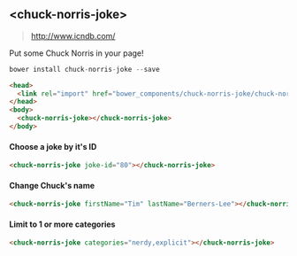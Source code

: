 ## &lt;chuck-norris-joke&gt;
> http://www.icndb.com/

Put some Chuck Norris in your page!

```js
bower install chuck-norris-joke --save
```

```html
<head>
  <link rel="import" href="bower_components/chuck-norris-joke/chuck-norris-joke.html">
</head>
<body>
  <chuck-norris-joke></chuck-norris-joke>
</body>
```

#### Choose a joke by it's ID
```html
<chuck-norris-joke joke-id="80"></chuck-norris-joke>
```

#### Change Chuck's name
```html
<chuck-norris-joke firstName="Tim" lastName="Berners-Lee"></chuck-norris-joke>
```

#### Limit to 1 or more categories
```html
<chuck-norris-joke categories="nerdy,explicit"></chuck-norris-joke>
```
